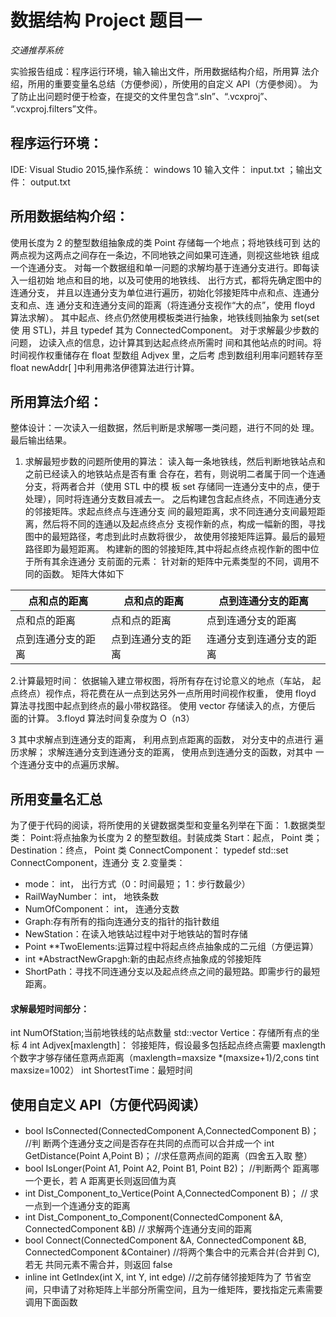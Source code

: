 
# 数据结构 Project 题目一
_交通推荐系统_

实验报告组成：程序运行环境，输入输出文件，所用数据结构介绍，所用算
法介绍，所用的重要变量名总结（方便参阅），所使用的自定义 API（方便参阅）。
为了防止出问题时便于检查，在提交的文件里包含“.sln”、“.vcxproj”、
“.vcxproj.filters”文件。
## 程序运行环境：
IDE: Visual Studio 2015,操作系统： windows 10
输入文件： input.txt ；输出文件： output.txt
## 所用数据结构介绍：
使用长度为 2 的整型数组抽象成的类 Point 存储每一个地点；将地铁线可到
达的两点视为这两点之间存在一条边，不同地铁之间如果可连通，则视这些地铁
组成一个连通分支。
对每一个数据组和单一问题的求解均基于连通分支进行。即每读入一组初始
地点和目的地，以及可使用的地铁线、 出行方式，都将先确定图中的连通分支，
并且以连通分支为单位进行遍历，初始化邻接矩阵中点和点、连通分支和点、连
通分支和连通分支间的距离（将连通分支视作“大的点”，使用 floyd 算法求解）。
其中起点、终点仍然使用模板类进行抽象，地铁线则抽象为 set<Point>(set 使
用 STL)，并且 typedef 其为 ConnectedComponent。
对于求解最少步数的问题， 边读入点的信息，边计算其到达起点终点所需时
间和其他站点的时间。将时间视作权重储存在 float 型数组 Adjvex 里，之后考
虑到数组利用率问题转存至 float newAddr[ ]中利用弗洛伊德算法进行计算。
## 所用算法介绍：
整体设计：一次读入一组数据，然后判断是求解哪一类问题，进行不同的处
理。 最后输出结果。
1. 求解最短步数的问题所使用的算法：
读入每一条地铁线，然后判断地铁站点和之前已经读入的地铁站点是否有重
合存在，若有，则说明二者属于同一个连通分支，将两者合并（使用 STL 中的模
板 set 存储同一连通分支中的点，便于处理），同时将连通分支数目减去一。
之后构建包含起点终点，不同连通分支的邻接矩阵。求起点终点与连通分支
间的最短距离，求不同连通分支间最短距离，然后将不同的连通以及起点终点分
支视作新的点，构成一幅新的图，寻找图中的最短路径，考虑到此时点数将很少，
故使用邻接矩阵运算。最后的最短路径即为最短距离。
构建新的图的邻接矩阵,其中将起点终点视作新的图中位于所有其余连通分
支前面的元素： 针对新的矩阵中元素类型的不同，调用不同的函数。 矩阵大体如下

点和点的距离 | 点和点的距离 | 点到连通分支的距离
---------- | -------- | --------
点和点的距离 | 点和点的距离 | 点到连通分支的距离
点到连通分支的距离 | 点到连通分支的距离 | 连通分支到连通分支的距离

2.计算最短时间： 依据输入建立带权图，将所有存在讨论意义的地点（车站，
起点终点）视作点，将花费在从一点到达另外一点所用时间视作权重， 使用 floyd
算法寻找图中起点到终点的最小带权路径。 使用 vector 存储读入的点，方便后
面的计算。
3.floyd 算法时间复杂度为 O（n3） 

3
其中求解点到连通分支的距离， 利用点到点距离的函数， 对分支中的点进行
遍历求解； 求解连通分支到连通分支的距离， 使用点到连通分支的函数，对其中
一个连通分支中的点遍历求解。

## 所用变量名汇总
为了便于代码的阅读，将所使用的关键数据类型和变量名列举在下面：
1.数据类型类：
Point:将点抽象为长度为 2 的整型数组。封装成类
Start：起点， Point 类；
Destination：终点， Point 类
ConnectComponent： typedef std::set<Point> ConnectComponent，连通分
支
2.变量类：
- mode： int， 出行方式（0：时间最短； 1：步行数最少）
- RailWayNumber： int， 地铁条数
- NumOfComponent： int， 连通分支数
- Graph:存有所有的指向连通分支的指针的指针数组
- NewStation：在读入地铁站过程中对于地铁站的暂时存储
- Point \*\*TwoElements:运算过程中将起点终点抽象成的二元组（方便运算）
- int \*AbstractNewGrapgh:新的由起点终点抽象成的邻接矩阵
- ShortPath：寻找不同连通分支以及起点终点之间的最短路。即需步行的最短
距离。

#### 求解最短时间部分：
int NumOfStation;当前地铁线的站点数量
std::vector<Point> Vertice：存储所有点的坐标
4
int Adjvex[maxlength]： 邻接矩阵，假设最多包括起点终点需要 maxlength
个数字才够存储任意两点距离（maxlength=maxsize \*(maxsize+1)/2,cons tint
maxsize=1002）
int ShortestTime：最短时间
## 使用自定义 API（方便代码阅读）
- bool IsConnected(ConnectedComponent A,ConnectedComponent B)； //判
断两个连通分支之间是否存在共同的点而可以合并成一个
int GetDistance(Point A,Point B)； //求任意两点间的距离（四舍五入取
整）
- bool IsLonger(Point A1, Point A2, Point B1, Point B2)； //判断两个
距离哪一个更长，若 A 距离更长则返回值为真
- int Dist_Component_to_Vertice(Point A,ConnectedComponent B)； //
求一点到一个连通分支的距离
- int Dist_Component_to_Component(ConnectedComponent &A,
ConnectedComponent &B) // 求解两个连通分支间的距离
- bool Connect(ConnectedComponent &A, ConnectedComponent &B,
ConnectedComponent &Container) //将两个集合中的元素合并(合并到 C),若无
共同元素不需合并，则返回 false
- inline int GetIndex(int X, int Y, int edge) //之前存储邻接矩阵为了
节省空间，只申请了对称矩阵上半部分所需空间，且为一维矩阵，要找指定元素需要调用下面函数